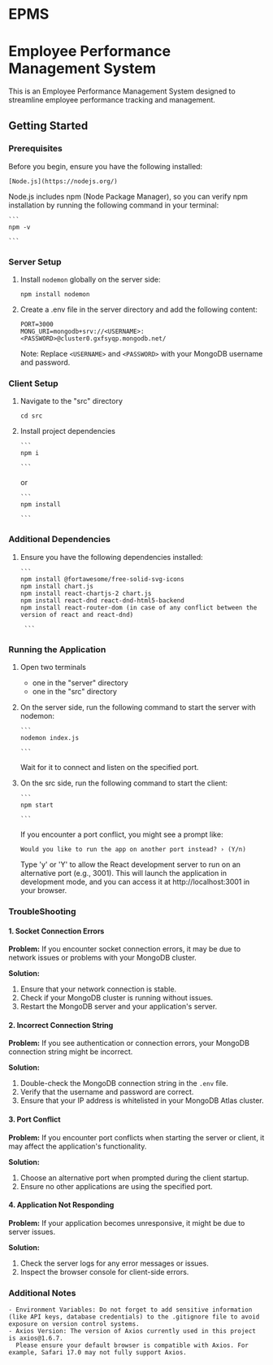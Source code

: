 # EPMS

# Employee Performance Management System

This is an Employee Performance Management System designed to streamline employee performance tracking and management.

## Getting Started

### Prerequisites

Before you begin, ensure you have the following installed:

    [Node.js](https://nodejs.org/)

Node.js includes npm (Node Package Manager), so you can verify npm installation by running the following command in your terminal:

    ```
    npm -v

    ```

### Server Setup

1.  Install `nodemon` globally on the server side:

    ```
    npm install nodemon

    ```

2.  Create a .env file in the server directory and add the following content:

        PORT=3000
        MONG_URI=mongodb+srv://<USERNAME>:<PASSWORD>@cluster0.gxfsyqp.mongodb.net/

    Note: Replace `<USERNAME>` and `<PASSWORD>` with your MongoDB username and password.

### Client Setup

1.  Navigate to the "src" directory

    ```
    cd src

    ```

2.  Install project dependencies

        ```
        npm i

        ```

    or

        ```
        npm install

        ```

### Additional Dependencies

1.  Ensure you have the following dependencies installed:

        ```
        npm install @fortawesome/free-solid-svg-icons
        npm install chart.js
        npm install react-chartjs-2 chart.js
        npm install react-dnd react-dnd-html5-backend
        npm install react-router-dom (in case of any conflict between the version of react and react-dnd)

         ```

### Running the Application

1.  Open two terminals

    - one in the "server" directory
    - one in the "src" directory

2.  On the server side, run the following command to start the server with nodemon:

        ```
        nodemon index.js

        ```

    Wait for it to connect and listen on the specified port.

3.  On the src side, run the following command to start the client:

        ```
        npm start

        ```

    If you encounter a port conflict, you might see a prompt like:

    ```
    Would you like to run the app on another port instead? › (Y/n)

    ```

    Type 'y' or 'Y' to allow the React development server to run on an alternative port (e.g., 3001). This will launch the application in development mode, and you can access it at http://localhost:3001 in your browser.

### TroubleShooting

#### 1. Socket Connection Errors

**Problem:**
If you encounter socket connection errors, it may be due to network issues or problems with your MongoDB cluster.

**Solution:**

1. Ensure that your network connection is stable.
2. Check if your MongoDB cluster is running without issues.
3. Restart the MongoDB server and your application's server.

#### 2. Incorrect Connection String

**Problem:**
If you see authentication or connection errors, your MongoDB connection string might be incorrect.

**Solution:**

1. Double-check the MongoDB connection string in the `.env` file.
2. Verify that the username and password are correct.
3. Ensure that your IP address is whitelisted in your MongoDB Atlas cluster.

#### 3. Port Conflict

**Problem:**
If you encounter port conflicts when starting the server or client, it may affect the application's functionality.

**Solution:**

1. Choose an alternative port when prompted during the client startup.
2. Ensure no other applications are using the specified port.

#### 4. Application Not Responding

**Problem:**
If your application becomes unresponsive, it might be due to server issues.

**Solution:**

1. Check the server logs for any error messages or issues.
2. Inspect the browser console for client-side errors.

### Additional Notes

    - Environment Variables: Do not forget to add sensitive information (like API keys, database credentials) to the .gitignore file to avoid exposure on version control systems.
    - Axios Version: The version of Axios currently used in this project is axios@1.6.7.
      Please ensure your default browser is compatible with Axios. For example, Safari 17.0 may not fully support Axios.
